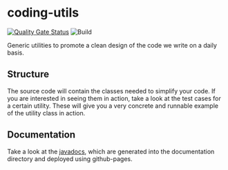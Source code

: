 # coding-utils
[![Quality Gate Status](https://sonarcloud.io/api/project_badges/measure?project=justDoji_coding-utils&metric=alert_status)](https://sonarcloud.io/dashboard?id=justDoji_coding-utils) ![Build](https://github.com/sddevelopment-be/coding-utils/workflows/Build/badge.svg?branch=main)

Generic utilities to promote a clean design of the code we write on a daily basis.

## Structure
The source code will contain the classes needed to simplify your code.
If you are interested in seeing them in action, take a look at the test cases for a certain utility.
These will give you a very concrete and runnable example of the utility class in action.


## Documentation
Take a look at the [javadocs](https://justdoji.github.io/coding-utils/), which are generated into the documentation directory
and deployed using github-pages.


